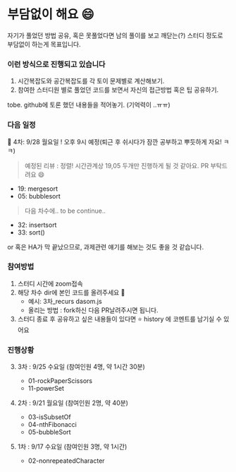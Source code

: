 # 부담없이 해요 :smile:  


자기가 풀었던 방법 공유, 혹은 못풀었다면 남의 풀이를 보고 깨닫는(?) 스터디 정도로 부담없이 하는게 목표입니다. 





### 이런 방식으로 진행되고 있습니다

1. 시간복잡도와 공간복잡도를 각 토이 문제별로 계산해보기. 
2. 참여한 스터디원 별로 풀었던 코드를 보면서 자신의 접근방법 혹은 팁 공유하기. 




tobe. github에 토론 했던 내용들을 적어놓기. (기억력이 ..ㅠㅠ)





### 다음 일정 
:running: 4차: 9/28 월요일 ! 오후 9시 예정(퇴근 후 쉬시다가 잠깐 공부하고 뿌듯하게 자요! ㅋㅋ)

 > 예정된 리뷰 : 정렬! 시간관계상 19,05 두개만 진행하게 될 것 같아요. 
   PR 부탁드려요 :smile:
   - 19: mergesort
   - 05: bubblesort

> 다음 차수에.. to be continue.. 
   - 32: insertsort
   - 33: sort()


or 혹은 HA가 막 끝났으므로, 과제관련 얘기를 해보는 것도 좋을 것 같습니다. 

### 참여방법 

1. 스터디 시간에 zoom접속 
2. 해당 차수 dir에 본인 코드를 올려주세요 :pray:
   - 예시: 3차_recurs dasom.js 
   - 올리는 방법 : fork하신 다음 PR날려주시면 됩니다. 
3. 스터디 종료 후 공유하고 싶은 내용들이 있다면 :star: history 에 코멘트를 남기실 수 있어요  



### 진행상황

3. 3차 : 9/25 수요일 (참여인원 4명, 약 1시간 30분)
   - 01-rockPaperScissors
   - 11-powerSet


2. 2차 : 9/21 월요일 (참여인원 2명, 약 40분)
    - 03-isSubsetOf
    - 04-nthFibonacci
    - 05-bubbleSort

1. 1차 : 9/17 수요일 (참여인원 3명, 약 1시간)
    - 02-nonrepeatedCharacter
